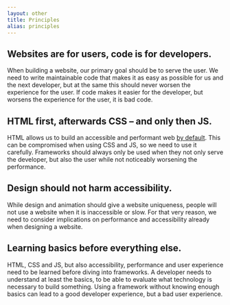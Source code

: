 ```yaml
---
layout: other
title: Principles
alias: principles
---
```


<div class="Principles">
  <h2>Websites are for users, code is for developers.</h2>
  <p>When building a website, our primary goal should be to serve the user. We need to write maintainable code that makes it as easy as possible for us and the next developer, but at the same this should never worsen the experience for the user. If code makes it easier for the developer, but worsens the experience for the user, it is bad code.</p>

  <h2>HTML first, afterwards CSS – and only then JS.</h2>
  <p>HTML allows us to build an accessible and performant web <a href="https://twitter.com/sarah_edo/status/846398983664734210" rel="noopener">by default</a>. This can be compromised when using CSS and JS, so we need to use it carefully. Frameworks should always only be used when they not only serve the developer, but also the user while not noticeably worsening the performance.</p>

  <h2>Design should not harm accessibility.</h2>
  <p>While design and animation should give a website uniqueness, people will not use a website when it is inaccessible or slow. For that very reason, we need to consider implications on performance and accessibility already when designing a website.</p>

  <h2>Learning basics before everything else.</h2>
  <p>HTML, CSS and JS, but also accessibility, performance and user experience need to be learned before diving into frameworks.
  A developer needs to understand at least the basics, to be able to evaluate what technology is necessary to build something. Using a framework without knowing enough basics can lead to a good developer experience, but a bad user experience.</p>
</div>
